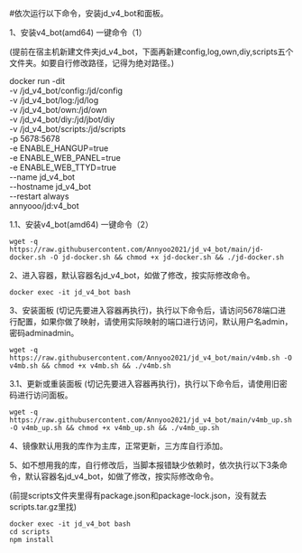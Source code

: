 #依次运行以下命令，安装jd_v4_bot和面板。


1、安装v4_bot(amd64) 一键命令（1）

  (提前在宿主机新建文件夹jd_v4_bot，下面再新建config,log,own,diy,scripts五个文件夹。如要自行修改路径，记得为绝对路径。)
  
  docker run -dit \
   -v /jd_v4_bot/config:/jd/config \
   -v /jd_v4_bot/log:/jd/log \
   -v /jd_v4_bot/own:/jd/own \
   -v /jd_v4_bot/diy:/jd/jbot/diy \
   -v /jd_v4_bot/scripts:/jd/scripts \
   -p 5678:5678 \
   -e ENABLE_HANGUP=true \
   -e ENABLE_WEB_PANEL=true \
   -e ENABLE_WEB_TTYD=true \
   --name jd_v4_bot \
   --hostname jd_v4_bot \
   --restart always \
   annyooo/jd:v4_bot



1.1、安装v4_bot(amd64) 一键命令（2）

    wget -q https://raw.githubusercontent.com/Annyoo2021/jd_v4_bot/main/jd-docker.sh -O jd-docker.sh && chmod +x jd-docker.sh && ./jd-docker.sh


   
2、进入容器，默认容器名jd_v4_bot，如做了修改，按实际修改命令。

    docker exec -it jd_v4_bot bash 


 
3、安装面板 (切记先要进入容器再执行)，执行以下命令后，请访问5678端口进行配置，如果你做了映射，请使用实际映射的端口进行访问，默认用户名admin，密码adminadmin。
 
    wget -q https://raw.githubusercontent.com/Annyoo2021/jd_v4_bot/main/v4mb.sh -O v4mb.sh && chmod +x v4mb.sh && ./v4mb.sh
 
 

3.1、更新或重装面板 (切记先要进入容器再执行)，执行以下命令后，请使用旧密码进行访问面板。

    wget -q https://raw.githubusercontent.com/Annyoo2021/jd_v4_bot/main/v4mb_up.sh -O v4mb_up.sh && chmod +x v4mb_up.sh && ./v4mb_up.sh



4、镜像默认用我的库作为主库，正常更新，三方库自行添加。


5、如不想用我的库，自行修改后，当脚本报错缺少依赖时，依次执行以下3条命令，默认容器名jd_v4_bot，如做了修改，按实际修改命令。

  (前提scripts文件夹里得有package.json和package-lock.json，没有就去scripts.tar.gz里找)

    docker exec -it jd_v4_bot bash
    cd scripts
    npm install
